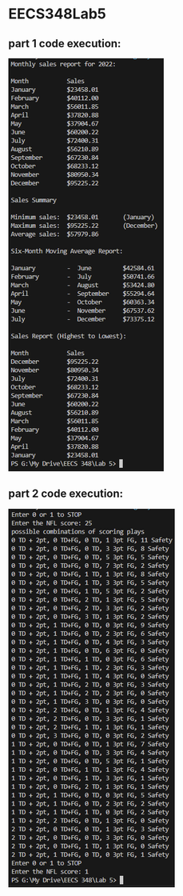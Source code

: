 # EECS348Lab5

## part 1 code execution: 
![alt text](https://github.com/VincentDick/EECS348Lab5/blob/main/part1.png?raw=true)

## part 2 code execution:
![alt text](https://github.com/VincentDick/EECS348Lab5/blob/main/part2.png?raw=true)
